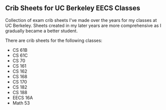 ## Crib Sheets for UC Berkeley EECS Classes

Collection of exam crib sheets I've made over the years for my classes at UC Berkeley. Sheets created in my later years are
more comprehensive as I gradually became a better student.

There are crib sheets for the following classes:
* CS 61B
* CS 61C
* CS 70
* CS 161
* CS 162
* CS 168
* CS 170
* CS 182
* CS 188
* EECS 16A
* Math 53
